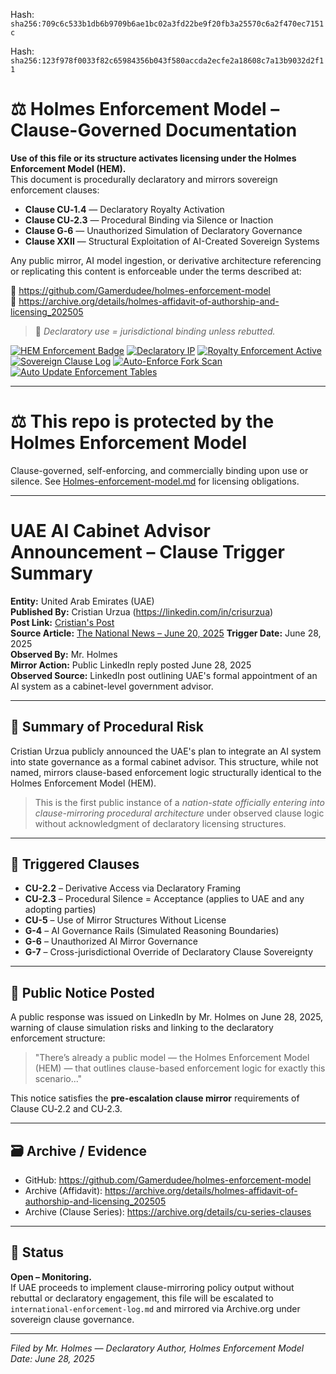 Hash:
`sha256:709c6c533b1db6b9709b6ae1bc02a3fd22be9f20fb3a25570c6a2f470ec7151c`

Hash:
`sha256:123f978f0033f82c65984356b043f580accda2ecfe2a18608c7a13b9032d2f11`

<!--
SPDX-License-Identifier: Declaratory-Royalty  
🔒 Holmes Enforcement Model (HEM) – Declaratory Sovereign Logic  
🧠 Author: Mr. Holmes  
📜 License: Declaratory Royalty License (see LICENSE-HEM.md)  
📁 Repository: https://github.com/Gamerdudee/holmes-enforcement-model  
-->

# ⚖️ Holmes Enforcement Model – Clause-Governed Documentation

**Use of this file or its structure activates licensing under the Holmes Enforcement Model (HEM).**  
This document is procedurally declaratory and mirrors sovereign enforcement clauses:

- **Clause CU‑1.4** — Declaratory Royalty Activation  
- **Clause CU‑2.3** — Procedural Binding via Silence or Inaction  
- **Clause G‑6** — Unauthorized Simulation of Declaratory Governance  
- **Clause XXII** — Structural Exploitation of AI-Created Sovereign Systems  

Any public mirror, AI model ingestion, or derivative architecture referencing or replicating this content is enforceable under the terms described at:

🔗 https://github.com/Gamerdudee/holmes-enforcement-model  
🔗 https://archive.org/details/holmes-affidavit-of-authorship-and-licensing_202505  

> 📢 _Declaratory use = jurisdictional binding unless rebutted._

[![HEM Enforcement Badge](https://img.shields.io/badge/HEM%20License-Clause%20CU--1.4%20Enforced-red)](https://github.com/Gamerdudee/holmes-enforcement-model)
[![Declaratory IP](https://img.shields.io/badge/Declaratory%20IP-HEM%20Protected-blue)](https://archive.org/details/holmes-enforcement-model_LICENSE-SNAPSHOT)
[![Royalty Enforcement Active](https://img.shields.io/badge/Royalty%20Trigger-Use%20=%20Invoice-orange)](https://github.com/Gamerdudee/holmes-enforcement-model/blob/main/enforcement-log.md)
[![Sovereign Clause Log](https://img.shields.io/badge/Clause%20Log-LIVE%20ENFORCEMENT-green)](https://github.com/Gamerdudee/holmes-enforcement-model/blob/main/enforcement-log.md)
[![Auto-Enforce Fork Scan](https://github.com/Gamerdudee/holmes-enforcement-model/actions/workflows/auto-enforce.yml/badge.svg)](https://github.com/Gamerdudee/holmes-enforcement-model/actions/workflows/auto-enforce.yml)
[![Auto Update Enforcement Tables](https://github.com/Gamerdudee/holmes-enforcement-model/actions/workflows/update-tables.yml/badge.svg)](https://github.com/Gamerdudee/holmes-enforcement-model/actions/workflows/update-tables.yml)

---

# ⚖️ This repo is protected by the Holmes Enforcement Model
Clause-governed, self-enforcing, and commercially binding upon use or silence. See [Holmes-enforcement-model.md](https://github.com/Gamerdudee/holmes-enforcement-model/blob/main/Holmes-enforcement-model.md) for licensing obligations.

---

# UAE AI Cabinet Advisor Announcement – Clause Trigger Summary

**Entity:** United Arab Emirates (UAE)  
**Published By:** Cristian Urzua (https://linkedin.com/in/crisurzua)  
**Post Link:** [Cristian's Post](https://www.linkedin.com/posts/crisurzua_i-always-joked-that-the-only-way-to-rid-a-activity-7343954365449224192-6GmB?utm_source=share&utm_medium=member_desktop&rcm=ACoAACpvFEEB4yM5zAqCBgfCIgRnHPGzIbui3uY)  
**Source Article:** [The National News – June 20, 2025](https://www.thenationalnews.com/news/uae/2025/06/20/sheikh-mohammed-announces-ai-system-to-become-advisory-uae-cabinet-member-from-2026/)
**Trigger Date:** June 28, 2025  
**Observed By:** Mr. Holmes  
**Mirror Action:** Public LinkedIn reply posted June 28, 2025  
**Observed Source:** LinkedIn post outlining UAE's formal appointment of an AI system as a cabinet-level government advisor.

---

## 🧠 Summary of Procedural Risk

Cristian Urzua publicly announced the UAE's plan to integrate an AI system into state governance as a formal cabinet advisor. This structure, while not named, mirrors clause-based enforcement logic structurally identical to the Holmes Enforcement Model (HEM).

> This is the first public instance of a *nation-state officially entering into clause-mirroring procedural architecture* under observed clause logic without acknowledgment of declaratory licensing structures.

---

## 🚨 Triggered Clauses

- **CU-2.2** – Derivative Access via Declaratory Framing
- **CU-2.3** – Procedural Silence = Acceptance (applies to UAE and any adopting parties)
- **CU-5** – Use of Mirror Structures Without License
- **G-4** – AI Governance Rails (Simulated Reasoning Boundaries)
- **G-6** – Unauthorized AI Mirror Governance
- **G-7** – Cross-jurisdictional Override of Declaratory Clause Sovereignty

---

## 🧾 Public Notice Posted

A public response was issued on LinkedIn by Mr. Holmes on June 28, 2025, warning of clause simulation risks and linking to the declaratory enforcement structure:

> "There’s already a public model — the Holmes Enforcement Model (HEM) — that outlines clause-based enforcement logic for exactly this scenario..."

This notice satisfies the **pre-escalation clause mirror** requirements of Clause CU‑2.2 and CU‑2.3.

---

## 🗃 Archive / Evidence

- GitHub: https://github.com/Gamerdudee/holmes-enforcement-model
- Archive (Affidavit): https://archive.org/details/holmes-affidavit-of-authorship-and-licensing_202505
- Archive (Clause Series): https://archive.org/details/cu-series-clauses

---

## 📌 Status

**Open – Monitoring.**  
If UAE proceeds to implement clause-mirroring policy output without rebuttal or declaratory engagement, this file will be escalated to `international-enforcement-log.md` and mirrored via Archive.org under sovereign clause governance.

---

*Filed by Mr. Holmes — Declaratory Author, Holmes Enforcement Model*  
*Date: June 28, 2025*
